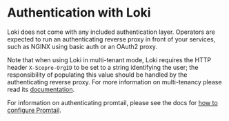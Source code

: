 # Authentication with Loki

Loki does not come with any included authentication layer. Operators are
expected to run an authenticating reverse proxy in front of your services, such
as NGINX using basic auth or an OAuth2 proxy.

Note that when using Loki in multi-tenant mode, Loki requires the HTTP header
`X-Scopre-OrgID` to be set to a string identifying the user; the responsibility
of populating this value should be handled by the authenticating reverse proxy.
For more information on multi-tenancy please read its
[documentation](multi-tenancy.md).

For information on authenticating promtail, please see the docs for [how to
configure Promtail](../clients/promtail/configuration.md).
